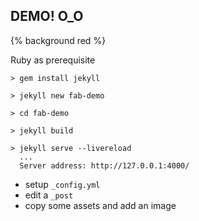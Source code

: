 ## DEMO! O_O
{% background red %}

Ruby as prerequisite

```
> gem install jekyll

> jekyll new fab-demo

> cd fab-demo

> jekyll build

> jekyll serve --livereload
  ...
  Server address: http://127.0.0.1:4000/
```

* setup `_config.yml`
* edit a `_post`
* copy some assets and add an image
